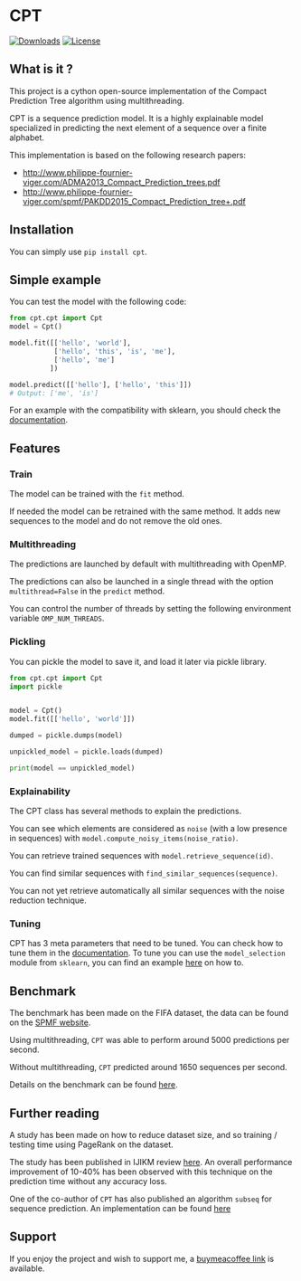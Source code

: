# CPT

[![Downloads](https://img.shields.io/pypi/dm/CPT)](https://pypi.org/project/cpt/)
[![License](https://img.shields.io/pypi/l/cpt.svg)](https://github.com/bluesheeptoken/CPT/blob/master/LICENSE)

## What is it ?

This project is a cython open-source implementation of the Compact Prediction Tree algorithm using multithreading.

CPT is a sequence prediction model. It is a highly explainable model specialized in predicting the next element of a sequence over a finite alphabet.

This implementation is based on the following research papers:

- http://www.philippe-fournier-viger.com/ADMA2013_Compact_Prediction_trees.pdf
- http://www.philippe-fournier-viger.com/spmf/PAKDD2015_Compact_Prediction_tree+.pdf

## Installation

You can simply use `pip install cpt`.

## Simple example

You can test the model with the following code:

```python
from cpt.cpt import Cpt
model = Cpt()

model.fit([['hello', 'world'],
           ['hello', 'this', 'is', 'me'],
           ['hello', 'me']
          ])

model.predict([['hello'], ['hello', 'this']])
# Output: ['me', 'is']
```
For an example with the compatibility with sklearn, you should check the [documentation][1].

## Features
### Train

The model can be trained with the `fit` method.

If needed the model can be retrained with the same method. It adds new sequences to the model and do not remove the old ones.

### Multithreading

The predictions are launched by default with multithreading with OpenMP.

The predictions can also be launched in a single thread with the option `multithread=False` in the `predict` method.

You can control the number of threads by setting the following environment variable `OMP_NUM_THREADS`.

### Pickling

You can pickle the model to save it, and load it later via pickle library.
```python
from cpt.cpt import Cpt
import pickle


model = Cpt()
model.fit([['hello', 'world']])

dumped = pickle.dumps(model)

unpickled_model = pickle.loads(dumped)

print(model == unpickled_model)
```

### Explainability

The CPT class has several methods to explain the predictions.

You can see which elements are considered as `noise` (with a low presence in sequences) with `model.compute_noisy_items(noise_ratio)`.

You can retrieve trained sequences with `model.retrieve_sequence(id)`.

You can find similar sequences with `find_similar_sequences(sequence)`.

You can not yet retrieve automatically all similar sequences with the noise reduction technique.

### Tuning

CPT has 3 meta parameters that need to be tuned. You can check how to tune them in the [documentation][1]. To tune you can use the `model_selection` module from `sklearn`, you can find an example [here][3] on how to.

## Benchmark

The benchmark has been made on the FIFA dataset, the data can be found on the [SPMF website][4].

Using multithreading, `CPT` was able to perform around 5000 predictions per second.

Without multithreading, `CPT` predicted around 1650 sequences per second.

Details on the benchmark can be found [here](benchmark).

## Further reading

A study has been made on how to reduce dataset size, and so training / testing time using PageRank on the dataset.

The study has been published in IJIKM review [here][5]. An overall performance improvement of 10-40% has been observed with this technique on the prediction time without any accuracy loss.

One of the co-author of `CPT` has also published an algorithm `subseq` for sequence prediction. An implementation can be found [here](https://github.com/bluesheeptoken/subseq)

[1]: https://cpt.readthedocs.io/en/latest/
[2]: https://github.com/bluesheeptoken/CPT#tuning
[3]: https://cpt.readthedocs.io/en/latest/example.html#sklearn-example
[4]: https://www.philippe-fournier-viger.com/spmf/index.php?link=datasets.php
[5]: http://www.ijikm.org/Volume14/IJIKMv14p027-044Da5395.pdf


## Support

If you enjoy the project and wish to support me, a [buymeacoffee link](https://www.buymeacoffee.com/louisfrule) is available.
